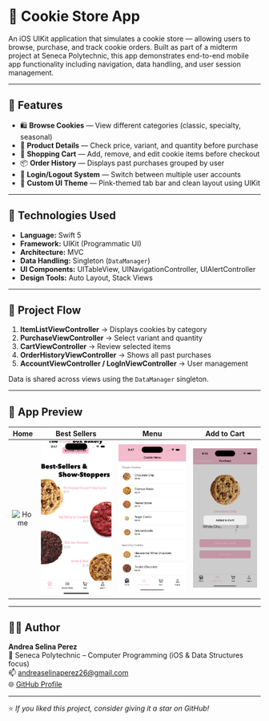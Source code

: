 # 🍪 Cookie Store App

An iOS UIKit application that simulates a cookie store — allowing users to browse, purchase, and track cookie orders. Built as part of a midterm project at Seneca Polytechnic, this app demonstrates end-to-end mobile app functionality including navigation, data handling, and user session management.

---

## 🚀 Features

- 🛍️ **Browse Cookies** — View different categories (classic, specialty, seasonal)
- 🧁 **Product Details** — Check price, variant, and quantity before purchase
- 🛒 **Shopping Cart** — Add, remove, and edit cookie items before checkout
- 📦 **Order History** — Displays past purchases grouped by user
- 👤 **Login/Logout System** — Switch between multiple user accounts
- 🎨 **Custom UI Theme** — Pink-themed tab bar and clean layout using UIKit

---

## 🧩 Technologies Used

- **Language:** Swift 5  
- **Framework:** UIKit (Programmatic UI)  
- **Architecture:** MVC  
- **Data Handling:** Singleton (`DataManager`)  
- **UI Components:** UITableView, UINavigationController, UIAlertController  
- **Design Tools:** Auto Layout, Stack Views  

---

## 🧠 Project Flow

1. **ItemListViewController** → Displays cookies by category  
2. **PurchaseViewController** → Select variant and quantity  
3. **CartViewController** → Review selected items  
4. **OrderHistoryViewController** → Shows all past purchases  
5. **AccountViewController / LogInViewController** → User management  

Data is shared across views using the `DataManager` singleton.

---

## 🧁 App Preview

| Home | Best Sellers | Menu | Add to Cart |
|:--:|:--:|:--:|:--:|
| ![Home](screenshots/01_Home.png) | ![Best Sellers](screenshots/02_BestSellers.png) | ![Menu](screenshots/03_Menu.png) | ![Add to Cart](screenshots/04_AddToCart.png) |

---

## 👩‍💻 Author

**Andrea Selina Perez**  
📍 Seneca Polytechnic – Computer Programming (iOS & Data Structures focus)  
📫 [andreaselinaperez26@gmail.com](mailto:andreaselinaperez26@gmail.com)  
🌐 [GitHub Profile](https://github.com/asperez26)

---

⭐ *If you liked this project, consider giving it a star on GitHub!*
